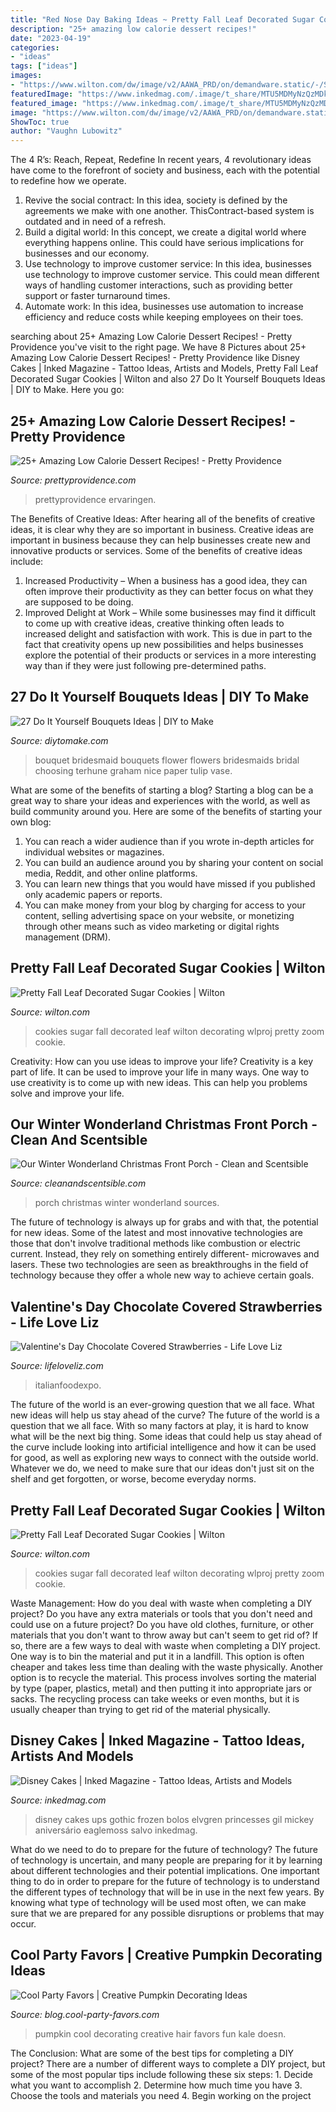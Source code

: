 ```yaml
---
title: "Red Nose Day Baking Ideas ~ Pretty Fall Leaf Decorated Sugar Cookies"
description: "25+ amazing low calorie dessert recipes!"
date: "2023-04-19"
categories:
- "ideas"
tags: ["ideas"]
images:
- "https://www.wilton.com/dw/image/v2/AAWA_PRD/on/demandware.static/-/Sites-wilton-project-master/default/dwc458e639/images/project/WLPROJ-8695/WLPROJ-8695-fall-leaf-decorated-sugar-cookies.jpg?sw=1440&amp;sh=750&amp;sm=fit"
featuredImage: "https://www.inkedmag.com/.image/t_share/MTU5MDMyNzQzMDk4MzI4ODU2/mick-min.jpg"
featured_image: "https://www.inkedmag.com/.image/t_share/MTU5MDMyNzQzMDk4MzI4ODU2/mick-min.jpg"
image: "https://www.wilton.com/dw/image/v2/AAWA_PRD/on/demandware.static/-/Sites-wilton-project-master/default/dwc458e639/images/project/WLPROJ-8695/WLPROJ-8695-fall-leaf-decorated-sugar-cookies.jpg?sw=1440&amp;sh=750&amp;sm=fit"
ShowToc: true
author: "Vaughn Lubowitz"
---
```



The 4 R’s: Reach, Repeat, Redefine
In recent years, 4 revolutionary ideas have come to the forefront of society and business, each with the potential to redefine how we operate.
1. Revive the social contract: In this idea, society is defined by the agreements we make with one another. ThisContract-based system is outdated and in need of a refresh.
2. Build a digital world: In this concept, we create a digital world where everything happens online. This could have serious implications for businesses and our economy.
3. Use technology to improve customer service: In this idea, businesses use technology to improve customer service. This could mean different ways of handling customer interactions, such as providing better support or faster turnaround times. 
4. Automate work: In this idea, businesses use automation to increase efficiency and reduce costs while keeping employees on their toes.

	

		
searching about 25+ Amazing Low Calorie Dessert Recipes! - Pretty Providence you've visit to the right page. We have 8 Pictures about 25+ Amazing Low Calorie Dessert Recipes! - Pretty Providence like Disney Cakes | Inked Magazine - Tattoo Ideas, Artists and Models, Pretty Fall Leaf Decorated Sugar Cookies | Wilton and also 27 Do It Yourself Bouquets Ideas | DIY to Make. Here you go:
		
    
## 25+ Amazing Low Calorie Dessert Recipes! - Pretty Providence

<img loading=lazy src="https://prettyprovidence.com/wp-content/uploads/2014/07/low-calorie-dessert-ideasc.jpg" onerror="this.onerror=null;this.src='https://tse1.mm.bing.net/th?id=OIP.11OG0lOukeW3kcRmDf5PYAHaMV&amp;pid=15.1';" alt="25+ Amazing Low Calorie Dessert Recipes! - Pretty Providence">

_Source: prettyprovidence.com_

>prettyprovidence ervaringen. 

	

The Benefits of Creative Ideas: After hearing all of the benefits of creative ideas, it is clear why they are so important in business.
Creative ideas are important in business because they can help businesses create new and innovative products or services. Some of the benefits of creative ideas include: 
1. Increased Productivity – When a business has a good idea, they can often improve their productivity as they can better focus on what they are supposed to be doing. 
2. Improved Delight at Work – While some businesses may find it difficult to come up with creative ideas, creative thinking often leads to increased delight and satisfaction with work. This is due in part to the fact that creativity opens up new possibilities and helps businesses explore the potential of their products or services in a more interesting way than if they were just following pre-determined paths. 

    
## 27 Do It Yourself Bouquets Ideas | DIY To Make

<img loading=lazy src="http://www.diytomake.com/wp-content/uploads/2017/01/Nice-Flower-Bouquet.jpg" onerror="this.onerror=null;this.src='https://tse2.mm.bing.net/th?id=OIP.8-VNGDktNlrqvi4Nr25DbgHaLH&amp;pid=15.1';" alt="27 Do It Yourself Bouquets Ideas | DIY to Make">

_Source: diytomake.com_

>bouquet bridesmaid bouquets flower flowers bridesmaids bridal choosing terhune graham nice paper tulip vase. 

	

What are some of the benefits of starting a blog?
Starting a blog can be a great way to share your ideas and experiences with the world, as well as build community around you. Here are some of the benefits of starting your own blog: 
1. You can reach a wider audience than if you wrote in-depth articles for individual websites or magazines. 
2. You can build an audience around you by sharing your content on social media, Reddit, and other online platforms. 
3. You can learn new things that you would have missed if you published only academic papers or reports. 
4. You can make money from your blog by charging for access to your content, selling advertising space on your website, or monetizing through other means such as video marketing or digital rights management (DRM).

    
## Pretty Fall Leaf Decorated Sugar Cookies | Wilton

<img loading=lazy src="https://www.wilton.com/dw/image/v2/AAWA_PRD/on/demandware.static/-/Sites-wilton-project-master/default/dwc458e639/images/project/WLPROJ-8695/WLPROJ-8695-fall-leaf-decorated-sugar-cookies.jpg?sw=1440&amp;sh=750&amp;sm=fit" onerror="this.onerror=null;this.src='https://tse4.mm.bing.net/th?id=OIP.akWCaoY_WGIGompxH-J_AQHaHa&amp;pid=15.1';" alt="Pretty Fall Leaf Decorated Sugar Cookies | Wilton">

_Source: wilton.com_

>cookies sugar fall decorated leaf wilton decorating wlproj pretty zoom cookie. 

	

Creativity: How can you use ideas to improve your life?
Creativity is a key part of life. It can be used to improve your life in many ways. One way to use creativity is to come up with new ideas. This can help you problems solve and improve your life.

    
## Our Winter Wonderland Christmas Front Porch - Clean And Scentsible

<img loading=lazy src="https://www.cleanandscentsible.com/wp-content/uploads/2017/11/Christmas-Front-Porch-Ideas.png" onerror="this.onerror=null;this.src='https://tse4.mm.bing.net/th?id=OIP.yUtnm_bJYE86keQKV1eyLgHaLH&amp;pid=15.1';" alt="Our Winter Wonderland Christmas Front Porch - Clean and Scentsible">

_Source: cleanandscentsible.com_

>porch christmas winter wonderland sources. 

	

The future of technology is always up for grabs and with that, the potential for new ideas. Some of the latest and most innovative technologies are those that don't involve traditional methods like combustion or electric current. Instead, they rely on something entirely different- microwaves and lasers. These two technologies are seen as breakthroughs in the field of technology because they offer a whole new way to achieve certain goals.

    
## Valentine&#039;s Day Chocolate Covered Strawberries - Life Love Liz

<img loading=lazy src="https://www.lifeloveliz.com/wp-content/uploads/2017/01/chocolate-covered-strawberries-7-575x1024.jpg" onerror="this.onerror=null;this.src='https://tse2.mm.bing.net/th?id=OIP.huLlta2jo1qg3Mla1rg8bAHaNM&amp;pid=15.1';" alt="Valentine&#039;s Day Chocolate Covered Strawberries - Life Love Liz">

_Source: lifeloveliz.com_

>italianfoodexpo. 

	

The future of the world is an ever-growing question that we all face. What new ideas will help us stay ahead of the curve?
The future of the world is a question that we all face. With so many factors at play, it is hard to know what will be the next big thing. Some ideas that could help us stay ahead of the curve include looking into artificial intelligence and how it can be used for good, as well as exploring new ways to connect with the outside world. Whatever we do, we need to make sure that our ideas don't just sit on the shelf and get forgotten, or worse, become everyday norms.

    
## Pretty Fall Leaf Decorated Sugar Cookies | Wilton

<img loading=lazy src="https://www.wilton.com/dw/image/v2/AAWA_PRD/on/demandware.static/-/Sites-wilton-project-master/default/dwc458e639/images/project/WLPROJ-8695/WLPROJ-8695-fall-leaf-decorated-sugar-cookies.jpg?sw=800&amp;sh=800" onerror="this.onerror=null;this.src='https://tse1.mm.bing.net/th?id=OIP.QTsYEis_KWs7hMMDQ3VMHAHaHa&amp;pid=15.1';" alt="Pretty Fall Leaf Decorated Sugar Cookies | Wilton">

_Source: wilton.com_

>cookies sugar fall decorated leaf wilton decorating wlproj pretty zoom cookie. 

	

Waste Management: How do you deal with waste when completing a DIY project?
Do you have any extra materials or tools that you don't need and could use on a future project? Do you have old clothes, furniture, or other materials that you don't want to throw away but can't seem to get rid of? If so, there are a few ways to deal with waste when completing a DIY project. 
One way is to bin the material and put it in a landfill. This option is often cheaper and takes less time than dealing with the waste physically. Another option is to recycle the material. This process involves sorting the material by type (paper, plastics, metal) and then putting it into appropriate jars or sacks. The recycling process can take weeks or even months, but it is usually cheaper than trying to get rid of the material physically.

    
## Disney Cakes | Inked Magazine - Tattoo Ideas, Artists And Models

<img loading=lazy src="https://www.inkedmag.com/.image/t_share/MTU5MDMyNzQzMDk4MzI4ODU2/mick-min.jpg" onerror="this.onerror=null;this.src='https://tse1.mm.bing.net/th?id=OIP.GwzltA9IyWz-nY1IorFOaQHaHa&amp;pid=15.1';" alt="Disney Cakes | Inked Magazine - Tattoo Ideas, Artists and Models">

_Source: inkedmag.com_

>disney cakes ups gothic frozen bolos elvgren princesses gil mickey aniversário eaglemoss salvo inkedmag. 

	

What do we need to do to prepare for the future of technology?
The future of technology is uncertain, and many people are preparing for it by learning about different technologies and their potential implications. One important thing to do in order to prepare for the future of technology is to understand the different types of technology that will be in use in the next few years. By knowing what type of technology will be used most often, we can make sure that we are prepared for any possible disruptions or problems that may occur.

    
## Cool Party Favors | Creative Pumpkin Decorating Ideas

<img loading=lazy src="http://blog.cool-party-favors.com/wp-content/uploads/2012/10/Cool-Pumpkin-Ideas.jpg" onerror="this.onerror=null;this.src='https://tse4.mm.bing.net/th?id=OIP.juP8e9nnA5EREnNkvcOv5QHaJ6&amp;pid=15.1';" alt="Cool Party Favors | Creative Pumpkin Decorating Ideas">

_Source: blog.cool-party-favors.com_

>pumpkin cool decorating creative hair favors fun kale doesn. 

	

The Conclusion: What are some of the best tips for completing a DIY project?
There are a number of different ways to complete a DIY project, but some of the most popular tips include following these six steps: 1. Decide what you want to accomplish 2. Determine how much time you have 3. Choose the tools and materials you need 4. Begin working on the project 
